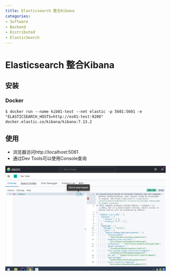 ```yaml
---
title: Elasticsearch 整合Kibana
categories:
- Software
- Backend
- Distributed
- ElasticSearch
---
```

# Elasticsearch 整合Kibana

## 安装

### Docker

```shell
$ docker run --name kib01-test --net elastic -p 5601:5601 -e "ELASTICSEARCH_HOSTS=http://es01-test:9200" docker.elastic.co/kibana/kibana:7.13.2
```

## 使用

- 浏览器访问http://localhost:5061
- 通过Dev Tools可以使用Console查询

![image-20210622143048341](https://raw.githubusercontent.com/LuShan123888/Files/main/Pictures/20210622143116.png)
